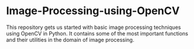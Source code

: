 # Image-Processing-using-OpenCV
This repository gets us started with basic image processing techniques using OpenCV in Python. 
It contains some of the most important functions and their utilities in the domain of image processing.
